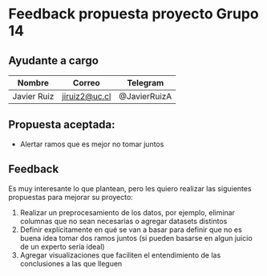 # Feedback propuesta proyecto Grupo 14

## Ayudante a cargo
| Nombre | Correo | Telegram |
| -- | -- | -- |
| Javier Ruiz | jiruiz2@uc.cl | @JavierRuizA |

## Propuesta aceptada:
- Alertar ramos que es mejor no tomar juntos

## Feedback
Es muy interesante lo que plantean, pero les quiero realizar las siguientes propuestas para mejorar su proyecto: 
1. Realizar un preprocesamiento de los datos, por ejemplo, eliminar columnas que no sean necesarias o agregar datasets distintos
2. Definir explícitamente en qué se van a basar para definir que no es buena idea tomar dos ramos juntos (si pueden basarse en algun juicio de un experto sería ideal) 
3. Agregar visualizaciones que faciliten el entendimiento de las conclusiones a las que lleguen

